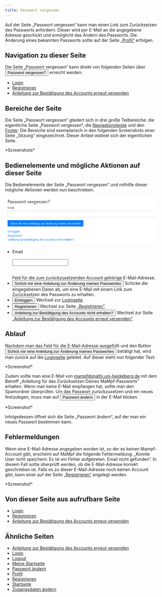 ```yaml
---
title: Passwort vergessen
---
```

Auf der Seite „Passwort vergessen“ kann man einen Link zum Zurücksetzen des Passworts anfordern. Dieser wird per E-Mail an die angegebene Adresse geschickt und ermöglicht das Ändern des Passworts. Die Änderung eines bekannten Passworts sollte auf der Seite [„Profil“](profile.md) erfolgen.

## Navigation zu dieser Seite
Die Seite „Passwort vergessen“ kann direkt von folgenden Seiten über <button name="button">Passwort vergessen?</button> erreicht werden:

* [Login](login.md)
* [Registrieren](registration.md)
* [Anleitung zur Bestätigung des Accounts erneut versenden](activate-account.md)

## Bereiche der Seite
Die Seite „Passwort vergessen“ gliedert sich in drei große Teilbereiche: die eigentliche Seite „Passwort vergessen“, die [Navigationsleiste](nav-bar.md) und den [Footer](footer.md). Die Bereiche sind exemplarisch in den folgenden Screenshots einer Seite „Sitzung“ eingezeichnet. Dieser Artikel widmet sich der eigentlichen Seite.

\*Screenshots\*

## Bedienelemente und mögliche Aktionen auf dieser Seite
Die Bedienelemente der Seite „Passwort vergessen“ und mithilfe dieser mögliche Aktionen werden nun beschrieben.

![](/img/Passwort_vergessen_thumb.png)

* <form>
     <p>
        <label for="fname">Email</label><br></br>
        <input type="text" id="fname" name="fname"></input><br></br>
     </p>
  </form>
  Feld für die zum zurückzusetzenden Account gehörige E-Mail-Adresse.
* <button name="button">Schick mir eine Anleitung zur Änderung meines Passwortes</button> Schicke die eingegebenen Daten ab, um eine E-Mail mit einem Link zum Zurücksetzen des Passworts zu erhalten.
* <a href="/mampf/de/docs/login" target="_self"><button name="button">Einloggen</button></a> Wechsel zur <a href="/mampf/de/docs/login" target="_self">Loginseite</a>.
* <a href="/mampf/de/docs/registration" target="_self"><button name="button">Registrieren</button></a> Wechsel zur Seite <a href="/mampf/de/docs/registration" target="_self"> „Registrieren"</a>.
* <a href="/mampf/de/docs/activate-account" target="_self"><button name="button">Anleitung zur Bestätigung des Accounts nicht erhalten?</button></a> Wechsel zur Seite <a href="/mampf/de/docs/activate-account" target="_self">„Anleitung zur Bestätigung des Accounts erneut versenden"</a>.

## Ablauf
Nachdem man das Feld für die E-Mail-Adresse ausgefüllt und den Button <a href="/mampf/de/docs/login" target="_self"><button name="button">Schick mir eine Anleitung zur Änderung meines Passwortes</button></a>
 betätigt hat, wird man zurück auf die <a href="/mampf/de/docs/login" target="_self">Loginseite</a> geleitet. Auf dieser steht nun folgender Text:

\*Screenshot\*

Zudem sollte man eine E-Mail von mampf@mathi.uni-heidelberg.de mit dem Betreff „Anleitung für das Zurücksetzen Deines MaMpf-Passworts“ erhalten. Wenn man keine E-Mail empfangen hat, sollte man den Spamordner überprüfen. Um das Passwort zurückzusetzen und ein neues festzulegen, muss man auf <button name="button">Passwort ändern</button> in der E-Mail klicken.

\*Screenshot\*

Infolgedessen öffnet sich die Seite „Passwort ändern“, auf der man ein neues Passwort bestimmen kann.

## Fehlermeldungen
Wenn eine E-Mail-Adresse angegeben worden ist, zu der es keinen Mampf-Account gibt, erscheint auf MaMpf die folgende Fehlermeldung: „Konnte User nicht speichern: Es ist ein Fehler aufgetreten. Email nicht gefunden“. In diesem Fall sollte überprüft werden, ob die E-Mail-Adresse korrekt geschrieben ist. Falls es zu dieser E-Mail-Adresse noch keinen Account gibt, kann einer auf der Seite [„Registrieren“](registration.md) angelegt werden.

\*Screenshot\*

## Von dieser Seite aus aufrufbare Seite
* [Login](login.md)
* [Registrieren](registration.md)
* [Anleitung zur Bestätigung des Accounts erneut versenden](activate-account.md)

## Ähnliche Seiten
* [Anleitung zur Bestätigung des Accounts erneut versenden](activate-account.md)
* [Login](login.md)
* [Logout](logout.md)
* [Meine Startseite](my-home-page.md)
* [Passwort ändern](change-password.md)
* [Profil](profile.md)
* [Registrieren](registration.md)
* [Startseite](home-page.md)
* [Zugangsdaten ändern](change-login-data.md)
